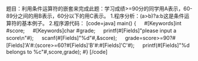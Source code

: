 题目：利用条件运算符的嵌套来完成此题：学习成绩>=90分的同学用A表示，60-89分之间的用B表示，60分以下的用C表示。
1.程序分析：(a>b)?a:b这是条件运算符的基本例子。
2.程序源代码：
[code=java]
main()
{
　 #[Keywords]int #score;
　 #[Keywords]char #grade;
　 printf(#[Fields]"please input a score\n"#);
　 scanf(#[Fields]"%d"#,&score);
　 grade=score>=90?#[Fields]'A'#:(score>=60?#[Fields]'B'#:#[Fields]'C'#);
　 printf(#[Fields]"%d belongs to %c"#,score,grade);
#}
[/code]